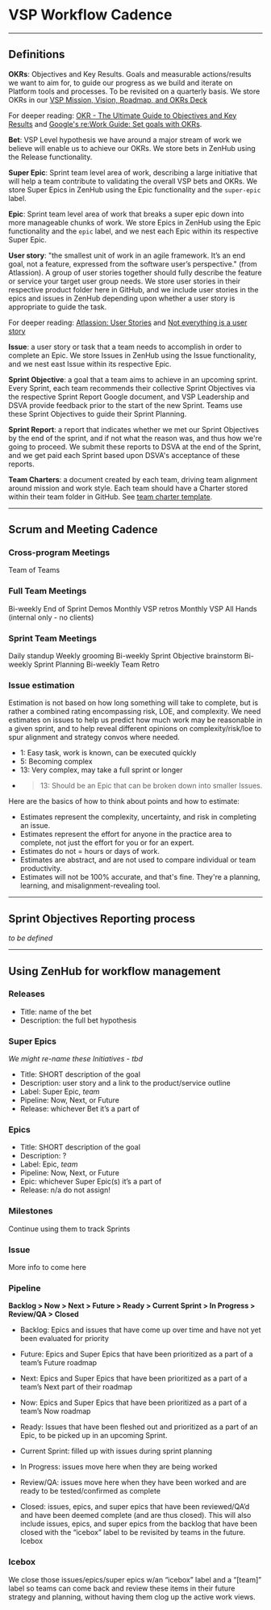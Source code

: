 # VSP Workflow Cadence

---

## Definitions

**OKRs**: Objectives and Key Results. Goals and measurable actions/results we want to aim for, to guide our progress as we build and iterate on Platform tools and processes. To be revisited on a quarterly basis. We store OKRs in our [VSP Mission, Vision, Roadmap, and OKRs Deck](https://docs.google.com/presentation/d/1-8LlD8jljlv-C9IIQO1fHDC4ok0NzpJF3nLfwnx5610/edit#slide=id.g5bcedc037d_2_48)

For deeper reading: [OKR - The Ultimate Guide to Objectives and Key Results](https://www.perdoo.com/the-ultimate-okr-guide/) and [Google's re:Work Guide: Set goals with OKRs](https://rework.withgoogle.com/guides/set-goals-with-okrs/steps/introduction/).

**Bet**: VSP Level hypothesis we have around a major stream of work we believe will enable us to achieve our OKRs. We store bets in ZenHub using the Release functionality.

**Super Epic**: Sprint team level area of work, describing a large initiative that will help a team contribute to validating the overall VSP bets and OKRs. We store Super Epics in ZenHub using the Epic functionality and the `super-epic` label.

**Epic**: Sprint team level area of work that breaks a super epic down into more manageable chunks of work. We store Epics in ZenHub using the Epic functionality and the `epic` label, and we nest each Epic within its respective Super Epic.

**User story**: "the smallest unit of work in an agile framework. It’s an end goal, not a feature, expressed from the software user’s perspective." (from Atlassion). A group of user stories together should fully describe the feature or service your target user group needs. We store user stories in their respective product folder here in GitHub, and we include user stories in the epics and issues in ZenHub depending upon whether a user story is appropriate to guide the task.

For deeper reading: [Atlassion: User Stories](https://www.atlassian.com/agile/project-management/user-stories) and [Not everything is a user story](https://www.lullabot.com/articles/not-everything-is-a-user-story)

**Issue**: a user story or task that a team needs to accomplish in order to complete an Epic. We store Issues in ZenHub using the Issue functionality, and we nest east Issue within its respective Epic.

**Sprint Objective**: a goal that a team aims to achieve in an upcoming sprint. Every Sprint, each team recommends their collective Sprint Objectives via the respective Sprint Report Google document, and VSP Leadership and DSVA provide feedback prior to the start of the new Sprint. Teams use these Sprint Objectives to guide their Sprint Planning.

**Sprint Report**: a report that indicates whether we met our Sprint Objectives by the end of the sprint, and if not what the reason was, and thus how we're going to proceed. We submit these reports to DSVA at the end of the Sprint, and we get paid each Sprint based upon DSVA's acceptance of these reports.

**Team Charters**: a document created by each team, driving team alignment around mission and work style. Each team should have a Charter stored within their team folder in GitHub. See [team charter template](https://github.com/department-of-veterans-affairs/va.gov-team/blob/master/platform/product-management/team-charter-template.md).

---

## Scrum and Meeting Cadence

### Cross-program Meetings
Team of Teams

### Full Team Meetings
Bi-weekly End of Sprint Demos
Monthly VSP retros
Monthly VSP All Hands (internal only - no clients)

### Sprint Team Meetings
Daily standup
Weekly grooming
Bi-weekly Sprint Objective brainstorm
Bi-weekly Sprint Planning
Bi-weekly Team Retro

### Issue estimation

Estimation is not based on how long something will take to complete, but is rather a combined rating encompassing risk, LOE, and complexity. We need estimates on issues to help us predict how much work may be reasonable in a given sprint, and to help reveal different opinions on complexity/risk/loe to spur alignment and strategy convos where needed.

- 1: Easy task, work is known, can be executed quickly
- 5: Becoming complex
- 13: Very complex, may take a full sprint or longer
- > 13: Should be an Epic that can be broken down into smaller Issues.

Here are the basics of how to think about points and how to estimate:

- Estimates represent the complexity, uncertainty, and risk in completing an issue.
- Estimates represent the effort for anyone in the practice area to complete, not just the effort for you or for an expert.
- Estimates do not = hours or days of work.
- Estimates are abstract, and are not used to compare individual or team productivity.
- Estimates will not be 100% accurate, and that's fine. They're a planning, learning, and misalignment-revealing tool.

---

## Sprint Objectives Reporting process
_to be defined_

---

## Using ZenHub for workflow management

### Releases
- Title: name of the bet
- Description: the full bet hypothesis

### Super Epics
_We might re-name these Initiatives - tbd_

- Title: SHORT description of the goal
- Description: user story and a link to the product/service outline
- Label: Super Epic, _team_
- Pipeline: Now, Next, or Future
- Release: whichever Bet it’s a part of

### Epics

- Title: SHORT description of the goal
- Description: ?
- Label: Epic, _team_
- Pipeline: Now, Next, or Future
- Epic: whichever Super Epic(s) it’s a part of
- Release: n/a do not assign!

### Milestones
Continue using them to track Sprints

### Issue
More info to come here

### Pipeline

**Backlog > Now > Next > Future > Ready > Current Sprint > In Progress > Review/QA > Closed**

- Backlog: Epics and issues that have come up over time and have not yet been evaluated for priority

- Future: Epics and Super Epics that have been prioritized as a part of a team’s Future roadmap

- Next: Epics and Super Epics that have been prioritized as a part of a team’s Next part of their roadmap

- Now: Epics and Super Epics that have been prioritized as a part of a team’s Now roadmap

- Ready: Issues that have been fleshed out and prioritized as a part of an Epic, to be picked up in an upcoming Sprint.

- Current Sprint: filled up with issues during sprint planning

- In Progress: issues move here when they are being worked

- Review/QA: issues move here when they have been worked and are ready to be tested/confirmed as complete

- Closed: issues, epics, and super epics that have been reviewed/QA’d and have been deemed complete (and are thus closed). This will also include issues, epics, and super epics from the backlog that have been closed with the “icebox” label to be revisited by teams in the future.
Icebox

### Icebox
We close those issues/epics/super epics w/an “icebox” label and a “[team]” label so teams can come back and review these items in their future strategy and planning, without having them clog up the active work views.



